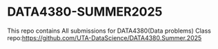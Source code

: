 # DATA4380-SUMMER2025
This repo contains All submissions for DATA4380(Data problems)
Class repo:https://github.com/UTA-DataScience/DATA4380.Summer.2025
